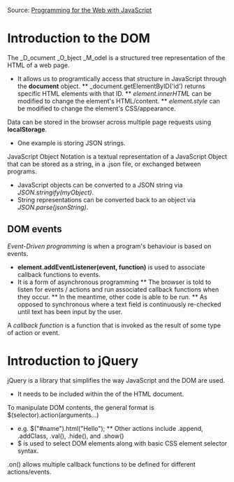 Source: [Programming for the Web with JavaScript](https://github.com/elloo/p1xt-js-2.0-guided-studies/tree/master/programming-for-the-web-with-javascript)

# Introduction to the DOM

The _D_ocument _O_bject _M_odel is a structured tree representation of the HTML of a web page.
* It allows us to programtically access that structure in JavaScript through the __document__ object.
** _document.getElementByID('id') returns specific HTML elements with that ID.
** _element.innerHTML_ can be modified to change the element's HTML/content.
** _element.style_ can be modified to change the element's CSS/appearance.

Data can be stored in the browser across multiple page requests using __localStorage__.
* One example is storing JSON strings.

JavaScript Object Notation is a textual representation of a JavaScript Object that can be stored as a string, in a .json file, or exchanged between programs. 
* JavaScript objects can be converted to a JSON string via _JSON.stringify(myObject)_.
* String representations can be converted back to an object via _JSON.parse(jsonString)_.

## DOM events

_Event-Driven programming_ is when a program's behaviour is based on events. 
* __element.addEventListener(event, function)__ is used to associate callback functions to events.
* It is a form of asynchronous programming
** The browser is told to listen for events / actions and run associated callback functions when they occur.
** In the meantime, other code is able to be run.
** As opposed to synchronous where a text field is continuously re-checked until text has been input by the user.

A _callback function_ is a function that is invoked as the result of some type of action or event.

# Introduction to jQuery

jQuery is a library that simplifies the way JavaScript and the DOM are used.
* It needs to be included within the <head> of the HTML document.

To manipulate DOM contents, the general format is $(selector).action(arguments...)
* e.g. $("#name").html("Hello");
** Other actions include .append, .addClass, .val(), .hide(), and .show()
* $ is used to select DOM elements along with basic CSS element selector syntax.

.on() allows multiple callback functions to be defined for different actions/events.
